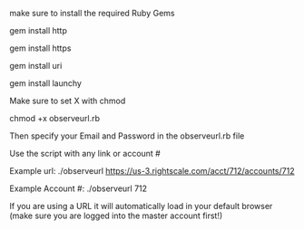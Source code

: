 make sure to install the required Ruby Gems

gem install http

gem install https

gem install uri

gem install launchy


Make sure to set X with chmod

chmod +x observeurl.rb

Then specify your Email and Password in the observeurl.rb file

Use the script with any link or account # 

Example url:
./observeurl https://us-3.rightscale.com/acct/712/accounts/712

Example Account #:
./observeurl 712

If you are using a URL  it will automatically load in your default browser (make sure you are logged into the master account first!)


